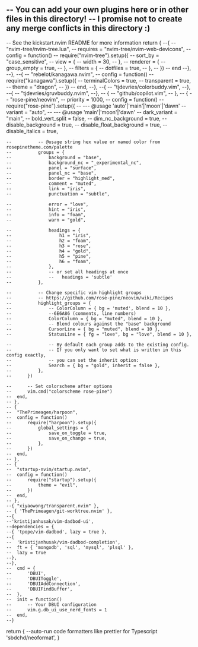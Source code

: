 -- You can add your own plugins here or in other files in this directory!
-- I promise not to create any merge conflicts in this directory :)
--
-- See the kickstart.nvim README for more information
return {
--{
-- "nvim-tree/nvim-tree.lua",
-- requires = "nvim-tree/nvim-web-devicons",
-- config = function()
-- require("nvim-tree").setup({
-- sort_by = "case_sensitive",
-- view = {
-- width = 30,
-- },
-- renderer = {
-- group_empty = true,
-- },
-- filters = {
-- dotfiles = true,
-- },
-- })
-- end
--},
--},
--{
-- "rebelot/kanagawa.nvim",
-- config = function()
-- require("kanagawa").setup({
-- terminalColors = true,
-- transparent = true,
-- theme = "dragon",
-- })
-- end,
--},
--{
-- "tjdevries/colorbuddy.vim",
--},
--{
-- "tjdevries/gruvbuddy.nvim",
--},
-- {
-- "github/copilot.vim",
-- },
-- {
-- "rose-pine/neovim",
-- priority = 1000,
-- config = function()
-- require("rose-pine").setup({
-- --- @usage 'auto'|'main'|'moon'|'dawn'
-- variant = "auto",
-- --- @usage 'main'|'moon'|'dawn'
-- dark_variant = "main",
-- bold_vert_split = false,
-- dim_nc_background = true,
-- disable_background = true,
-- disable_float_background = true,
-- disable_italics = true,

    -- 			-- @usage string hex value or named color from rosepinetheme.com/palette
    -- 			groups = {
    -- 				background = "base",
    -- 				background_nc = "_experimental_nc",
    -- 				panel = "surface",
    -- 				panel_nc = "base",
    -- 				border = "highlight_med",
    -- 				comment = "muted",
    -- 				link = "iris",
    -- 				punctuation = "subtle",

    -- 				error = "love",
    -- 				hint = "iris",
    -- 				info = "foam",
    -- 				warn = "gold",

    -- 				headings = {
    -- 					h1 = "iris",
    -- 					h2 = "foam",
    -- 					h3 = "rose",
    -- 					h4 = "gold",
    -- 					h5 = "pine",
    -- 					h6 = "foam",
    -- 				},
    -- 				-- or set all headings at once
    -- 				--	 headings = 'subtle'
    -- 			},

    -- 			-- Change specific vim highlight groups
    -- 			-- https://github.com/rose-pine/neovim/wiki/Recipes
    -- 			highlight_groups = {
    -- 				-- ColorColumn = { bg = 'muted', blend = 10 },
    -- 				--6E6A86 (comments, line numbers)
    -- 				ColorColumn = { bg = "muted", blend = 10 },
    -- 				-- Blend colours against the "base" background
    -- 				CursorLine = { bg = "muted", blend = 10 },
    -- 				StatusLine = { fg = "love", bg = "love", blend = 10 },

    -- 				-- By default each group adds to the existing config.
    -- 				-- If you only want to set what is written in this config exactly,
    -- 				-- you can set the inherit option:
    -- 				Search = { bg = "gold", inherit = false },
    -- 			},
    -- 		})

    -- 		-- Set colorscheme after options
    -- 		vim.cmd("colorscheme rose-pine")
    -- 	end,
    -- },
    -- {
    -- 	"ThePrimeagen/harpoon",
    -- 	config = function()
    -- 		require("harpoon").setup({
    -- 			global_settings = {
    -- 				save_on_toggle = true,
    -- 				save_on_change = true,
    -- 			},
    -- 		})
    -- 	end,
    -- },
    -- {
    -- 	"startup-nvim/startup.nvim",
    -- 	config = function()
    -- 		require("startup").setup({
    -- 			theme = "evil",
    -- 		})
    -- 	end,
    -- },
    --{ "xiyaowong/transparent.nvim" },
    -- { 'ThePrimeagen/git-worktree.nvim' },
    --{
    --'kristijanhusak/vim-dadbod-ui',
    --dependencies = {
    --{ 'tpope/vim-dadbod', lazy = true },
    --{
    --	'kristijanhusak/vim-dadbod-completion',
    --	ft = { 'mongodb', 'sql', 'mysql', 'plsql' },
    --	lazy = true
    --},
    --},
    --	cmd = {
    --		'DBUI',
    --		'DBUIToggle',
    --		'DBUIAddConnection',
    --		'DBUIFindBuffer',
    --	},
    --	init = function()
    --		-- Your DBUI configuration
    --		vim.g.db_ui_use_nerd_fonts = 1
    --	end,
    --}

return {
--auto-run code formatters like prettier for Typescript
'sbdchd/neoformat',
}
